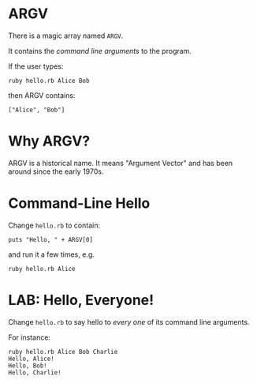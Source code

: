 # ARGV

There is a magic array named `ARGV`. 

It contains the *command line arguments* to the program.

If the user types:

    ruby hello.rb Alice Bob

then ARGV contains:

    ["Alice", "Bob"]

# Why ARGV?

ARGV is a historical name. It means "Argument Vector" and has been around since the early 1970s.

# Command-Line Hello

Change `hello.rb` to contain:

    puts "Hello, " + ARGV[0]

and run it a few times, e.g.

    ruby hello.rb Alice

# LAB: Hello, Everyone!

Change `hello.rb` to say hello to *every one* of its command line arguments.

For instance:

    ruby hello.rb Alice Bob Charlie
    Hello, Alice!
    Hello, Bob!
    Hello, Charlie!



